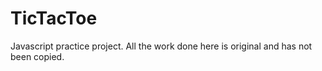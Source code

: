 # TicTacToe
Javascript practice project. All the work done here is original and has not been copied.
